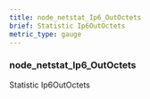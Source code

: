 ```yaml
---
title: node_netstat_Ip6_OutOctets
brief: Statistic Ip6OutOctets
metric_type: gauge
---
```

### node_netstat_Ip6_OutOctets

Statistic Ip6OutOctets